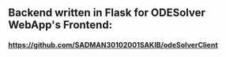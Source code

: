 ## Backend written in Flask for ODESolver WebApp's Frontend:
#### https://github.com/SADMAN30102001SAKIB/odeSolverClient
